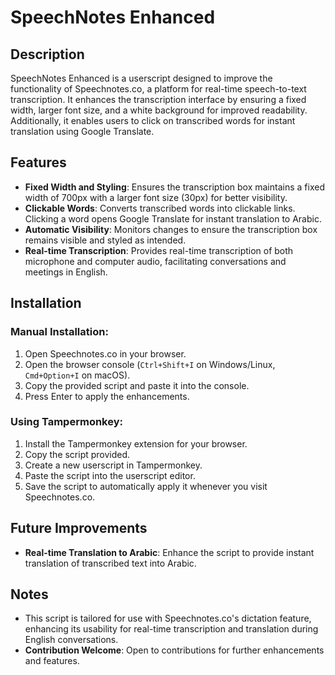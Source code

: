 # SpeechNotes Enhanced

## Description
SpeechNotes Enhanced is a userscript designed to improve the functionality of Speechnotes.co, a platform for real-time speech-to-text transcription. It enhances the transcription interface by ensuring a fixed width, larger font size, and a white background for improved readability. Additionally, it enables users to click on transcribed words for instant translation using Google Translate.

## Features
- **Fixed Width and Styling**: Ensures the transcription box maintains a fixed width of 700px with a larger font size (30px) for better visibility.
- **Clickable Words**: Converts transcribed words into clickable links. Clicking a word opens Google Translate for instant translation to Arabic.
- **Automatic Visibility**: Monitors changes to ensure the transcription box remains visible and styled as intended.
- **Real-time Transcription**: Provides real-time transcription of both microphone and computer audio, facilitating conversations and meetings in English.

## Installation
### Manual Installation:
1. Open Speechnotes.co in your browser.
2. Open the browser console (`Ctrl+Shift+I` on Windows/Linux, `Cmd+Option+I` on macOS).
3. Copy the provided script and paste it into the console.
4. Press Enter to apply the enhancements.

### Using Tampermonkey:
1. Install the Tampermonkey extension for your browser.
2. Copy the script provided.
3. Create a new userscript in Tampermonkey.
4. Paste the script into the userscript editor.
5. Save the script to automatically apply it whenever you visit Speechnotes.co.

## Future Improvements
- **Real-time Translation to Arabic**: Enhance the script to provide instant translation of transcribed text into Arabic.

## Notes
- This script is tailored for use with Speechnotes.co's dictation feature, enhancing its usability for real-time transcription and translation during English conversations.
- **Contribution Welcome**: Open to contributions for further enhancements and features.
